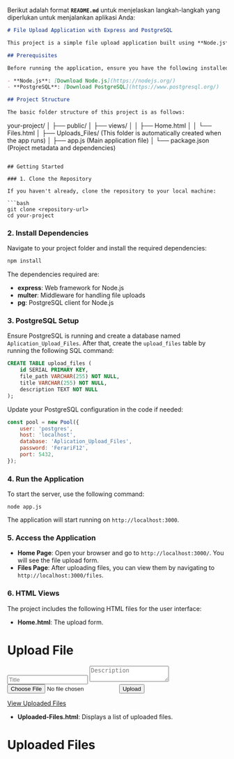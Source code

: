 Berikut adalah format **`README.md`** untuk menjelaskan langkah-langkah yang diperlukan untuk menjalankan aplikasi Anda:

```md
# File Upload Application with Express and PostgreSQL

This project is a simple file upload application built using **Node.js** and **Express**, with **PostgreSQL** as the database. The application allows users to upload various types of files and store metadata (title and description) in the database.

## Prerequisites

Before running the application, ensure you have the following installed:

- **Node.js**: [Download Node.js](https://nodejs.org/)
- **PostgreSQL**: [Download PostgreSQL](https://www.postgresql.org/)

## Project Structure

The basic folder structure of this project is as follows:

```
your-project/
│
├── public/
│   ├── views/
│   │   ├── Home.html
│   │   └── Files.html
│
├── Uploads_Files/ (This folder is automatically created when the app runs)
│
├── app.js (Main application file)
│
└── package.json (Project metadata and dependencies)
```

## Getting Started

### 1. Clone the Repository

If you haven't already, clone the repository to your local machine:

```bash
git clone <repository-url>
cd your-project
```

### 2. Install Dependencies

Navigate to your project folder and install the required dependencies:

```bash
npm install
```

The dependencies required are:

- **express**: Web framework for Node.js
- **multer**: Middleware for handling file uploads
- **pg**: PostgreSQL client for Node.js

### 3. PostgreSQL Setup

Ensure PostgreSQL is running and create a database named `Aplication_Upload_Files`. After that, create the `upload_files` table by running the following SQL command:

```sql
CREATE TABLE upload_files (
    id SERIAL PRIMARY KEY,
    file_path VARCHAR(255) NOT NULL,
    title VARCHAR(255) NOT NULL,
    description TEXT NOT NULL
);
```

Update your PostgreSQL configuration in the code if needed:

```js
const pool = new Pool({
    user: 'postgres',
    host: 'localhost',
    database: 'Aplication_Upload_Files',
    password: 'FerariF12',
    port: 5432,
});
```

### 4. Run the Application

To start the server, use the following command:

```
node app.js

```
The application will start running on `http://localhost:3000`.

### 5. Access the Application

- **Home Page**: Open your browser and go to `http://localhost:3000/`. You will see the file upload form.
- **Files Page**: After uploading files, you can view them by navigating to `http://localhost:3000/files`.

### 6. HTML Views

The project includes the following HTML files for the user interface:

- **Home.html**: The upload form.
  
<!DOCTYPE html>
<html lang="en">
<head>
    <meta charset="UTF-8">
    <meta name="viewport" content="width=device-width, initial-scale=1.0">
    <title>Home</title>
</head>
<body>
    <h1>Upload File</h1>
    <form action="/upload" method="POST" enctype="multipart/form-data">
        <input type="text" name="title" placeholder="Title" required>
        <textarea name="description" placeholder="Description" required></textarea>
        <input type="file" name="Files" required>
        <button type="submit">Upload</button>
    </form>
    <a href="/files">View Uploaded Files</a>
</body>
</html>

- **Uploaded-Files.html**: Displays a list of uploaded files.
  
<!DOCTYPE html>
<html lang="en">
<head>
    <meta charset="UTF-8">
    <meta name="viewport" content="width=device-width, initial-scale=1.0">
    <title>Files</title>
</head>
<body>
    <h1>Uploaded Files</h1>
    <div id="files-list"></div>
    <script>
        async function fetchFiles() {
            const response = await fetch('/api/files');
            const files = await response.json();
            const filesList = document.getElementById('files-list');

            files.forEach(file => {
                const fileItem = document.createElement('div');
                fileItem.innerHTML = `<p>${file.title}: <a href="/Uploads_Files/${file.file_path}">${file.file_path}</a></p>`;
                filesList.appendChild(fileItem);
            });
        }

        fetchFiles();
    </script>
</body>
</html>
```

### 7. API Endpoints

The application includes the following routes:

- `GET /` – Serves the upload form from `Home.html`.
- `GET /files` – Serves the file listing page from `Files.html`.
- `POST /upload` – Handles file uploads and saves metadata to the database.
- `GET /api/files` – Fetches the list of uploaded files from the database in JSON format.

### 8. File Upload & Storage

- Uploaded files are saved to the `Uploads_Files` directory.
- Multer is used to handle file uploads and ensures only supported file types (PDF, Word documents, ZIP, RAR, PowerPoint, Excel, etc.) are allowed.

### 9. Using Git for Version Control

Here’s a quick guide to using Git for this project:

1. **Initialize a Git repository** (if not already done):

   ```bash
   git init
   ```

2. **Add files to staging**:

   ```bash
   git add .
   ```

3. **Commit your changes**:

   ```bash
   git commit -m "Initial commit"
   ```

4. **Create a new branch** (optional):

   ```bash
   git checkout -b feature-branch
   ```

5. **Merge changes into the main branch**:

   ```bash
   git checkout main
   git merge feature-branch
   ```

6. **Push changes to a remote repository** (if applicable):

   ```bash
   git remote add origin <repository-url>
   git push -u origin main
   ```

### 10. Troubleshooting

- **Database connection error**: Ensure PostgreSQL is running and the database credentials are correct in the `app.js` file.
- **Multer error**: If the file type is not supported, you’ll see an error. Ensure the file type is in the allowed list.

## License

This project is licensed under the MIT License.
```

It explains everything from setting up the environment, running the app, using Git, and troubleshooting common issues. You can modify the details according to your specific project setup.